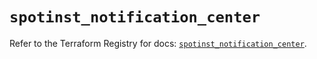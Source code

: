 # `spotinst_notification_center`

Refer to the Terraform Registry for docs: [`spotinst_notification_center`](https://registry.terraform.io/providers/spotinst/spotinst/1.230.0/docs/resources/notification_center).
